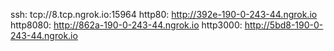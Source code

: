 ssh: tcp://8.tcp.ngrok.io:15964 
http80: http://392e-190-0-243-44.ngrok.io 
http8080: http://862a-190-0-243-44.ngrok.io 
http3000: http://5bd8-190-0-243-44.ngrok.io 
